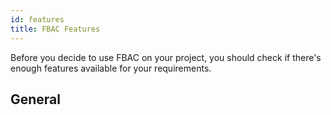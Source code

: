 ```yaml
---
id: features
title: FBAC Features
---
```


Before you decide to use FBAC on your project, you should check if there's enough features available for your requirements.

## General
